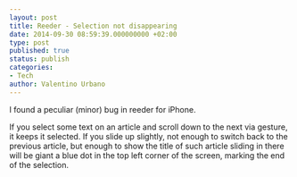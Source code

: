 ```yaml
---
layout: post
title: Reeder - Selection not disappearing
date: 2014-09-30 08:59:39.000000000 +02:00
type: post
published: true
status: publish
categories:
- Tech
author: Valentino Urbano 
---
```


I found a peculiar (minor) bug in reeder for iPhone.

If you select some text on an article and scroll down to the next via gesture, it keeps it selected. If you slide up slightly, not enough to switch back to the previous article, but enough to show the title of such article sliding in there will be giant a blue dot in the top left corner of the screen, marking the end of the selection.
